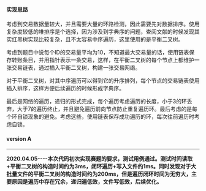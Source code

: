 #### 实现思路

​	考虑到交易数据量较大，并且需要大量的环路检测，因此需要先对数据排序。使用复杂度较低的堆排序是个选择，因为涉及到字典序的问题，查阅文献的时候发现其实红黑树实现比较复杂，且不太容易中序遍历，这里使用的是平衡二叉树。

​	考虑到题目中说每个ID的交易量平均为10，不知道最大交易量的话，使用链表保存转账条目，并用指针表示一条交易，这样，在平衡二叉树的每个节点上都维护一张交易链表，通过插入平衡二叉树，构建一张交易网络。

​	对于平衡二叉树，对其中序遍历可以得到它的升序排列，每个节点的交易链表使用插入排序，这样方便后续遍历的时候形成字典序。

​	最后是网络的遍历，递归的形式完成，每个遍历考虑遍历的长度，小于3的环丢弃，大于7的遍历终止，并且避免遍历前向节点防止重复遍历环。最后考虑的是每个环自锁现象的避免。考虑这些，使用链表保存成功遍历的环，每次往前遍历时考虑自锁。

#### version A

------

**2020.04.05----本次代码初次实现赛题的要求，测试用例通过。测试时间读取+平衡二叉树的构造时间约为3ms，闭环遍历+写入文件约1ms。同时发现对于大批量文件的平衡二叉树的构造时间约为200ms，但是遍历闭环时间为无穷大，主要原因是遍历中存在冗余，递归遍低效，文件写低效，后续优化。**

